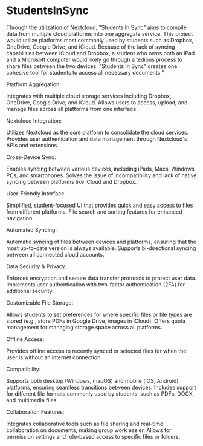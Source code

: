 # StudentsInSync

Through the utilization of Nextcloud, "Students In Sync" aims to compile data from multiple cloud platforms into one aggregate service. This project would utilize platforms most commonly used by students such as Dropbox, OneDrive, Google Drive, and iCloud. Because of the lack of syncing capabilities between iCloud and Dropbox, a student who owns both an iPad and a Microsoft computer would likely go through a tedious process to share files between the two devices. "Students In Sync" creates one cohesive tool for students to access all necessary documents.”

Platform Aggregation:

  Integrates with multiple cloud storage services including Dropbox, OneDrive, Google Drive, and iCloud.
  Allows users to access, upload, and manage files across all platforms from one interface.

Nextcloud Integration:

  Utilizes Nextcloud as the core platform to consolidate the cloud services.
  Provides user authentication and data management through Nextcloud's APIs and extensions.

Cross-Device Sync:

  Enables syncing between various devices, including iPads, Macs, Windows PCs, and smartphones.
  Solves the issue of incompatibility and lack of native syncing between platforms like iCloud and Dropbox.

User-Friendly Interface:

  Simplified, student-focused UI that provides quick and easy access to files from different platforms.
  File search and sorting features for enhanced navigation.

Automated Syncing:

  Automatic syncing of files between devices and platforms, ensuring that the most up-to-date version is always available.
  Supports bi-directional syncing between all connected cloud accounts.

Data Security & Privacy:

  Enforces encryption and secure data transfer protocols to protect user data.
  Implements user authentication with two-factor authentication (2FA) for additional security.

Customizable File Storage:

  Allows students to set preferences for where specific files or file types are stored (e.g., store PDFs in Google Drive, images in iCloud).
  Offers quota management for managing storage space across all platforms.

Offline Access:

  Provides offline access to recently synced or selected files for when the user is without an internet connection.

Compatibility:

  Supports both desktop (Windows, macOS) and mobile (iOS, Android) platforms, ensuring seamless transitions between devices.
  Includes support for different file formats commonly used by students, such as PDFs, DOCX, and multimedia files.

Collaboration Features:

  Integrates collaborative tools such as file sharing and real-time collaboration on documents, making group work easier.
  Allows for permission settings and role-based access to specific files or folders.
